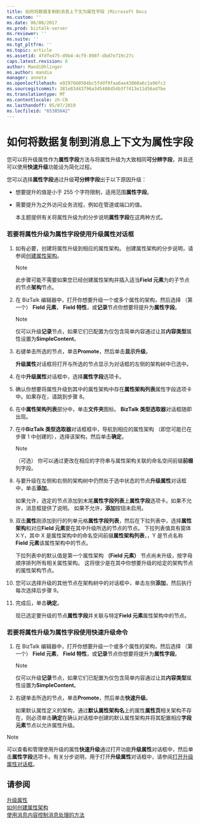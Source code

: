 ```yaml
---
title: 如何将数据复制到消息上下文为属性字段 |Microsoft Docs
ms.custom: ''
ms.date: 06/08/2017
ms.prod: biztalk-server
ms.reviewer: ''
ms.suite: ''
ms.tgt_pltfrm: ''
ms.topic: article
ms.assetid: 4fdfe475-d9b4-4cf9-898f-dbd7e719c27c
caps.latest.revision: 6
author: MandiOhlinger
ms.author: mandia
manager: anneta
ms.openlocfilehash: e9297660504bc5fddf9faa6ae43060a6c2a96fc2
ms.sourcegitcommit: 381e83d43796a345488d54b3f7413e11d56ad7be
ms.translationtype: MT
ms.contentlocale: zh-CN
ms.lasthandoff: 05/07/2019
ms.locfileid: "65385642"
---
```

# <a name="how-to-copy-data-to-the-message-context-as-property-fields"></a>如何将数据复制到消息上下文为属性字段
您可以将升级属性作为**属性字段**方法与将属性升级为大致相同**可分辨字段**，并且还可以使用**快速升级**功能设为简化过程。  
  
 您可以选择**属性字段**通过升级**可分辨字段**出于以下原因升级：  
  
- 想要提升的值是小于 255 个字符限制，适用范围**属性字段**。  
  
- 需要提升为之外访问业务流程，例如在管道或端口的值。  
  
  本主题提供有关将属性升级为的分步说明**属性字段**在这两种方式。  
  
### <a name="to-promote-a-property-as-a-property-field-using-the-promote-properties-dialog-box"></a>若要将属性升级为属性字段使用升级属性对话框  
  
1.  如有必要，创建将属性升级到相应的属性架构。 创建属性架构的分步说明，请参阅[创建属性架构](../core/how-to-create-property-schemas.md)。  
  
    > [!NOTE]
    >  此步骤可能不需要如果您已经创建属性架构并插入适当**Field 元素**为的子节点的节点**架构**节点。  
  
2.  在 BizTalk 编辑器中，打开你想要升级一个或多个属性的架构，然后选择 （第一个） **Field 元素**， **Field 特性**，或**记录**节点你想要将提升为**属性字段**。  
  
    > [!NOTE]
    >  仅可以升级**记录**节点，如果它们已配置为仅包含简单内容通过让其**内容类型**属性设置为**SimpleContent**。  
  
3.  右键单击所选的节点，单击**Promote**，然后单击**显示升级**。  
  
     **升级属性**对话框将打开与所选的节点显示为对话框的左侧的架构树中已选中。  
  
4.  在中**升级属性**对话框中，选择**属性字段**选项卡。  
  
5.  确认你想要将属性升级到其中的属性架构中存在**属性架构列表**属性字段选项卡中。如果存在，请跳到步骤 8。  
  
6.  在中**属性架构列表**部分中，单击**文件夹**图标。 **BizTalk 类型选取器**对话框随即出现。  
  
7.  在中**BizTalk 类型选取器**对话框框中，导航到相应的属性架构 （即您可能已在步骤 1 中创建的），选择该架构，然后单击**确定**。  
  
    > [!NOTE]
    >  （可选） 你可以通过更改在相应的字符串与属性架构关联的命名空间前缀**前缀**列字段。  
  
8.  与要升级在左侧和右侧的架构树中仍然处于选中状态的节点**升级属性**对话框中，单击**添加**。  
  
     如果允许，选定的节点添加到末尾**属性字段列表**上**属性字段**选项卡。如果不允许，消息框提供了说明。 如果不允许，**添加**按钮未启用。  
  
9. 双击**属性**刚添加到行的列单元格**属性字段列表**，然后在下拉列表中，选择**属性架构**和对应**Field 元素**要在其中升级所选的节点的节点。 下拉列表值具有窗体 X:Y，其中 X 是属性架构中的命名空间前缀**属性架构列表**，，Y 是节点名称**Field 元素**该属性架构中的节点。  
  
     下拉列表中的默认值是第一个属性架构 **（Field 元素）** 节点尚未升级，按字母顺序排列所有相关属性架构。 这将很少是在其中你想要升级的给定的架构节点的属性架构节点。  
  
10. 您可以选择升级的其他节点在架构树中的对话框中，单击左侧**添加**，然后执行每次选择后步骤 9。  
  
11. 完成后，单击**确定**。  
  
     现已选定要升级的节点**属性字段**并关联与特定**Field 元素**属性架构中的节点。  
  
### <a name="to-promote-a-property-as-a-property-field-using-the-quick-promotion-command"></a>若要将属性升级为属性字段使用快速升级命令  
  
1.  在 BizTalk 编辑器中，打开你想要升级一个或多个属性的架构，然后选择 （第一个） **Field 元素**， **Field 特性**，或**记录**节点你想要将提升为**属性字段**。  
  
    > [!NOTE]
    >  仅可以升级**记录**节点，如果它们已配置为仅包含简单内容通过让其**内容类型**属性设置为**SimpleContent**。  
  
2.  右键单击所选的节点，单击**Promote**，然后单击**快速升级**。  
  
     如果默认属性定义的架构，通过**默认属性架构名**上的属性**属性页**相关架构不存在，则必须单击**确定**在确认对话框中创建的默认属性架构并将其配置相应**字段元素**节点以允许属性升级。  
  
> [!NOTE]
>  可以查看和管理使用升级的属性**快速升级**通过打开功能**升级属性**对话框中，然后单击**属性字段**选项卡。有关分步说明，用于打开**升级属性**对话框中，请参阅[打开升级属性对话框](../core/how-to-open-the-promote-properties-dialog-box.md)。  
  
## <a name="see-also"></a>请参阅  
 [升级属性](../core/promoting-properties.md)   
 [如何创建属性架构](../core/how-to-create-property-schemas.md)   
 [使用消息内容控制消息处理的方法](../core/ways-to-use-message-content-to-control-message-processing.md)